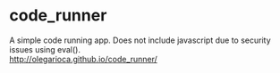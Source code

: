 # code_runner
A simple code running app. Does not include javascript due to security issues using eval().
<br>http://olegarioca.github.io/code_runner/
